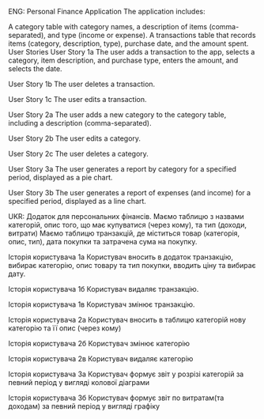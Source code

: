 ENG:
Personal Finance Application
The application includes:

A category table with category names, a description of items (comma-separated), and type (income or expense).
A transactions table that records items (category, description, type), purchase date, and the amount spent.
User Stories
User Story 1a
The user adds a transaction to the app, selects a category, item description, 
and purchase type, enters the amount, and selects the date.

User Story 1b
The user deletes a transaction.

User Story 1c
The user edits a transaction.

User Story 2a
The user adds a new category to the category table, 
including a description (comma-separated).

User Story 2b
The user edits a category.

User Story 2c
The user deletes a category.

User Story 3a
The user generates a report by category for a specified period, 
displayed as a pie chart.

User Story 3b
The user generates a report of expenses (and income) 
for a specified period, displayed as a line chart.

UKR: 
Додаток для персональних фінансів.
Маємо таблицю  з назвами категорій, опис того, що має купуватися (через кому), 
та тип (доходи, витрати)
Маємо таблицю транзакцій, де міститься товар (категорія, опис, тип), дата покупки 
та затрачена сума на покупку.

Історія користувача 1а 
Користувач вносить в додаток транзакцію, вибирає категорію, 
опис товару та тип покупки, вводить ціну та вибирає дату.

Історія користувача 1б
Користувач видаляє транзакцію.

Історія користувача 1в
Користувач змінює транзакцію.

Історія користувача 2а
Користувач вносить в таблицю категорій нову категорію та її опис (через кому)

Історія користувача 2б
Користувач змінює категорію

Історія користувача 2в
Користувач видаляє категорію

Історія користувача 3а
Користувач формує звіт у розрізі категорій за певний період
у вигляді колової діаграми

Історія користувача 3б
Користувач формує звіт по витратам(та доходам) за певний період 
у вигляді графіку